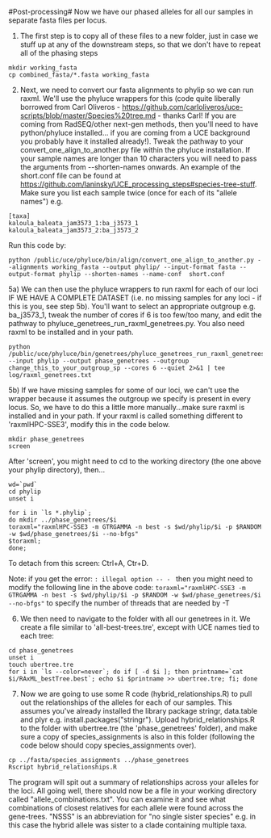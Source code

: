 #Post-processing#
Now we have our phased alleles for all our samples in separate fasta files per locus.

1) The first step is to copy all of these files to a new folder, just in case we stuff up at any of the downstream steps, so that we don't have to repeat all of the phasing steps
```
mkdir working_fasta
cp combined_fasta/*.fasta working_fasta
```

2) Next, we need to convert our fasta alignments to phylip so we can run raxml. We'll use the phyluce wrappers for this (code quite liberally borrowed from Carl Oliveros - https://github.com/carloliveros/uce-scripts/blob/master/Species%20tree.md - thanks Carl! If you are coming from RadSEQ/other next-gen methods, then you'll need to have python/phyluce installed... if you are coming from a UCE background you probably have it installed already!). Tweak the pathway to your convert_one_align_to_another.py file within the phyluce installation. If your sample names are longer than 10 characters you will need to pass the arguments from --shorten-names onwards. An example of the short.conf file can be found at https://github.com/laninsky/UCE_processing_steps#species-tree-stuff. Make sure you list each sample twice (once for each of its "allele names") e.g.
```
[taxa]
kaloula_baleata_jam3573_1:ba_j3573_1
kaloula_baleata_jam3573_2:ba_j3573_2
```
Run this code by:
```
python /public/uce/phyluce/bin/align/convert_one_align_to_another.py --alignments working_fasta --output phylip/ --input-format fasta --output-format phylip --shorten-names --name-conf  short.conf
```

5a) We can then use the phyluce wrappers to run raxml for each of our loci IF WE HAVE A COMPLETE DATASET (i.e. no missing samples for any loci - if this is you, see step 5b). You'll want to select an appropriate outgroup e.g. ba_j3573_1, tweak the number of cores if 6 is too few/too many, and edit the pathway to phyluce_genetrees_run_raxml_genetrees.py. You also need raxml to be installed and in your path.
```
python /public/uce/phyluce/bin/genetrees/phyluce_genetrees_run_raxml_genetrees.py --input phylip --output phase_genetrees --outgroup change_this_to_your_outgroup_sp --cores 6 --quiet 2>&1 | tee log/raxml_genetrees.txt

```

5b) If we have missing samples for some of our loci, we can't use the wrapper because it assumes the outgroup we specify is present in every locus. So, we have to do this a little more manually...make sure raxml is installed and in your path. If your raxml is called something different to 'raxmlHPC-SSE3', modify this in the code below.
```
mkdir phase_genetrees
screen
```
After 'screen', you might need to cd to the working directory (the one above your phylip directory), then...
```
wd=`pwd`
cd phylip
unset i

for i in `ls *.phylip`;
do mkdir ../phase_genetrees/$i
toraxml="raxmlHPC-SSE3 -m GTRGAMMA -n best -s $wd/phylip/$i -p $RANDOM -w $wd/phase_genetrees/$i --no-bfgs"
$toraxml;
done;
```
To detach from this screen: Ctrl+A, Ctr+D. 

Note: if you get the error: ```: illegal option -- - ``` then you might need to modify the following line in the above code:
```toraxml="raxmlHPC-SSE3 -m GTRGAMMA -n best -s $wd/phylip/$i -p $RANDOM -w $wd/phase_genetrees/$i --no-bfgs"```
to specify the number of threads that are needed by -T

6) We then need to navigate to the folder with all our genetrees in it. We create a file similar to 'all-best-trees.tre', except with UCE names tied to each tree:
```
cd phase_genetrees
unset i
touch ubertree.tre
for i in `ls --color=never`; do if [ -d $i ]; then printname=`cat $i/RAxML_bestTree.best`; echo $i $printname >> ubertree.tre; fi; done 
```

7) Now we are going to use some R code (hybrid_relationships.R) to pull out the relationships of the alleles for each of our samples. This assumes you've already installed the library package stringr, data.table and plyr e.g. install.packages("stringr"). Upload hybrid_relationships.R to the folder with ubertree.tre (the 'phase_genetrees' folder), and make sure a copy of species_assignments is also in this folder (following the code below should copy species_assignments over).

```
cp ../fasta/species_assignments ../phase_genetrees
Rscript hybrid_relationships.R
```

The program will spit out a summary of relationships across your alleles for the loci. All going well, there should now be a file in your working directory called "allele_combinations.txt". You can examine it and see what combinations of closest relatives for each allele were found across the gene-trees. "NSSS" is an abbreviation for "no single sister species" e.g. in this case the hybrid allele was sister to a clade containing multiple taxa.

